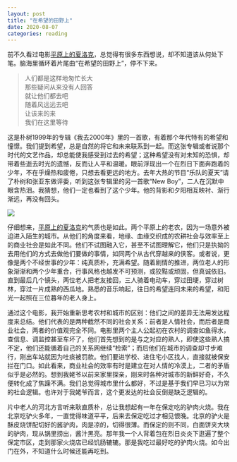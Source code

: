 ```yaml
---
layout: post
title: "在希望的田野上"
date: 2020-08-07
categories: reading
---
```


前不久看过电影[平原上的夏洛克](https://movie.douban.com/subject/33400376/)，总觉得有很多东西想说，却不知道该从何处下笔。脑海里循环着片尾曲“在希望的田野上”，停不下来。

> 人们都是这样地匆忙长大  
那些疑问从来没有人回答  
就让他们都去吧  
随着风远远去吧  
让该来的来  
我们在这里等待  

这是朴树1999年的专辑《我去2000年》里的一首歌，有着那个年代特有的希望和憧憬。我们提到希望，总是自然的将它和未来联系到一起。而这张专辑或者说那个时代的文艺作品，却总能使我感受到过去的希望；这种希望没有对未知的恐惧，却带着些逝去时光的遗憾，反而让人平和温暖。眼前浮现出一个在烈日下面奔跑着的少年，不在乎燥热和疲倦，只想去看更远的地方。去年大热的节目“乐队的夏天”请了朴树和张亚东做评委，听到这张专辑里的另一首歌“New Boy”，二人在沉默中眼含热泪。我猜想，他们一定也看到了这个少年。他的背影和夕阳相互映衬、渐行渐远，再没有回头。

![](https://m.media-amazon.com/images/M/MV5BZDE3MmE0YTAtNTRiMi00ZDVlLTk1ODctYTY0OTRhZjVkMjk4XkEyXkFqcGdeQXVyNzI1NzMxNzM@._V1_SX1777_CR0,0,1777,999_AL_.jpg)

仔细想来，[平原上的夏洛克](https://movie.douban.com/subject/33400376/)的气质也是如此。两个平原上的老农，因为一场意外被迫进入陌生的城市。从他们的角度来看，地缘、血缘交织成的农耕社会与效率至上的商业社会是如此不同。他们不试图融入它，甚至不试图理解它，他们只是执拗的去用他们的方式去做他们要做的事情，如同两个从古代穿越来的侠客。或者说，更像是两个不经世事的少年：纯真质朴，充满希望。随着剧情的推进，两位老人的形象渐渐和两个少年重合，行事风格也越发不可预测，或狡黠或顽固，但真诚依旧。直到最后几个镜头，两位老人把老友接回，三人骑着电动车，穿过田埂，穿过树林，穿过一片成熟的西瓜地。熟悉的音乐响起，往日的希望连同未来的希望，和阳光一起照在三位暮年的老人身上。

通过这个电影，我开始重新思考农村和城市的区别：他们之间的差异无法用发达程度来总结。他们代表的是两种截然不同的社会关系：前者是人情社会，而后者是商业社会，两者的价值观完全不同。电影里两个主人公起初在农村的调查如鱼得水，查信息、调监控甚至车坏了，他们首先想到的是与之对应的熟人，即使这些熟人搞不定，他们还能循着自己的关系网继续“检索”；而后他们在城市的调查却寸步难行，刚出车站就因为吐痰被罚款。他们要进学校、进住宅小区找人，直接就被保安拦在门口。如此看来，商业社会的效率有时是建立在对人情的冷漠上，二者的矛盾似乎是必然的。想到我姥爷以前来家里探亲，刚来时各种对城市的新鲜好奇，不久便转化成了焦躁不满。我们总觉得城市里什么都好，不过是基于我们早已习以为常的社会逻辑。也许对于我姥爷而言，这个更发达的社会反倒是缺乏逻辑的。

片中老人的河北方言听来耿直质朴，总让我想起有一年在保定吃的驴肉火烧。我在北京吃驴火多年，一直觉得味道平平，后来去保定吃过才相见恨晚。北京的驴火是酥皮烧饼配切好的酱驴肉，肉是凉的，切得很薄。而保定的则不同，白面饼夹大块的驴肉，现从锅里捞出，酱汁黑亮。那年我一个人背着包在烈日炎炎下逛遍了整个保定市区，走到那家火烧店已经饥肠辘辘。那是我吃过最好吃的驴肉火烧。如今出门在外，不知道什么时候还能再吃到。
